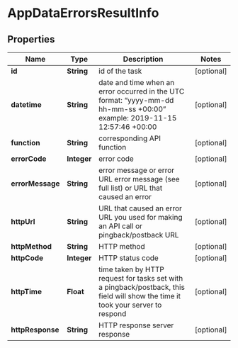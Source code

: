 

# AppDataErrorsResultInfo


## Properties

| Name | Type | Description | Notes |
|------------ | ------------- | ------------- | -------------|
|**id** | **String** | id of the task |  [optional] |
|**datetime** | **String** | date and time when an error occurred in the UTC format: “yyyy-mm-dd hh-mm-ss +00:00” example: 2019-11-15 12:57:46 +00:00 |  [optional] |
|**function** | **String** | corresponding API function |  [optional] |
|**errorCode** | **Integer** | error code |  [optional] |
|**errorMessage** | **String** | error message or error URL error message (see full list) or URL that caused an error |  [optional] |
|**httpUrl** | **String** | URL that caused an error URL you used for making an API call or pingback/postback URL |  [optional] |
|**httpMethod** | **String** | HTTP method |  [optional] |
|**httpCode** | **Integer** | HTTP status code |  [optional] |
|**httpTime** | **Float** | time taken by HTTP request for tasks set with a pingback/postback, this field will show the time it took your server to respond |  [optional] |
|**httpResponse** | **String** | HTTP response server response |  [optional] |



